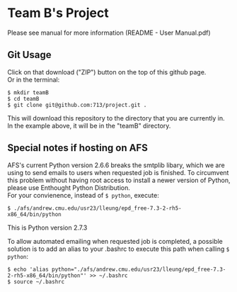 Team B's Project
================
Please see manual for more information (README - User Manual.pdf)

## Git Usage
Click on that download ("ZIP") button on the top of this github page.  
Or in the terminal:
  
    $ mkdir teamB
    $ cd teamB
    $ git clone git@github.com:713/project.git .

This will download this repository to the directory that you are currently in.  
In the example above, it will be in the "teamB" directory.

## Special notes if hosting on AFS
AFS's current Python version 2.6.6 breaks the smtplib libary, which we are
using to send emails to users when requested job is finished. To circumvent
this problem without having root access to install a newer version of Python,
please use Enthought Python Distribution.  
For your convienence, instead of `$ python`, execute:

    $ ./afs/andrew.cmu.edu/usr23/lleung/epd_free-7.3-2-rh5-x86_64/bin/python

This is Python version 2.7.3  

To allow automated emailing when requested job is completed, a possible
solution is to add an alias to your .bashrc to execute this path when calling
`$ python`:

    $ echo 'alias python="./afs/andrew.cmu.edu/usr23/lleung/epd_free-7.3-2-rh5-x86_64/bin/python"' >> ~/.bashrc
    $ source ~/.bashrc

